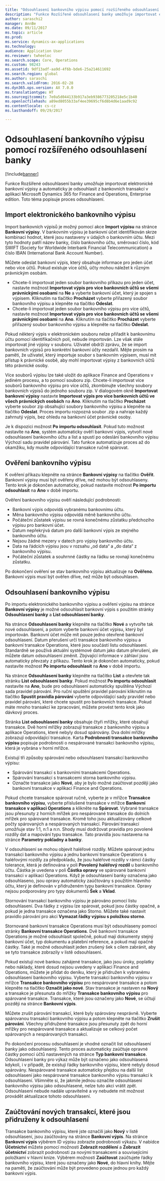 ```yaml
---
title: "Odsouhlasení bankovního výpisu pomocí rozšířeného odsouhlasení banky"
description: "Funkce Rozšířené odsouhlasení banky umožňuje importovat elektronické bankovní výpisy a automaticky je odsouhlasit z bankovních transakcí v aplikaci Microsoft Dynamics 365 for Finance and Operations, Enterprise edition. Toto téma popisuje proces odsouhlasení."
author: saraschi2
manager: AnnBe
ms.date: 09/11/2017
ms.topic: article
ms.prod: 
ms.service: dynamics-ax-applications
ms.technology: 
audience: Application User
ms.reviewer: twheeloc
ms.search.scope: Core, Operations
ms.custom: 98243
ms.assetid: 9df13adf-aa9d-4f6b-bde6-25a214611692
ms.search.region: global
ms.author: saraschi
ms.search.validFrom: 2016-02-28
ms.dyn365.ops.version: AX 7.0.0
ms.translationtype: HT
ms.sourcegitcommit: 7e0a5d044133b917a3eb9386773205218e5c1b40
ms.openlocfilehash: a89ed8055b33af4ee39695cf6d8b4d6e1aad9c92
ms.contentlocale: cs-cz
ms.lasthandoff: 09/29/2017

---
```


# <a name="reconcile-bank-statements-by-using-advanced-bank-reconciliation"></a>Odsouhlasení bankovního výpisu pomocí rozšířeného odsouhlasení banky

[!include[banner](../includes/banner.md)]


Funkce Rozšířené odsouhlasení banky umožňuje importovat elektronické bankovní výpisy a automaticky je odsouhlasit z bankovních transakcí v aplikaci Microsoft Dynamics 365 for Finance and Operations, Enterprise edition. Toto téma popisuje proces odsouhlasení.  

<a name="import-an-electronic-bank-statement"></a>Import elektronického bankovního výpisu
-----------------------------------

Import bankovních výpisů je možný pomocí akce **Import výpisu** na stránce **Bankovní výpisy**. V bankovním výpisu je bankovní účet identifikován skrze kombinaci hodnot, které jsou nastaveny v údajích o bankovním účtu. Mezi tyto hodnoty patří název banky, číslo bankovního účtu, směrovací číslo, kód SWIFT (Society for Worldwide Interbank Financial Telecommunication) a číslo IBAN (International Bank Account Number). 

Můžete odeslat bankovní výpis, který obsahuje informace pro jeden účet nebo více účtů. Pokud existuje více účtů, účty mohou náležet k různým právnickým osobám.

-   Chcete-li importovat jeden soubor bankovního příkazu pro jeden účet, nastavte možnost **Importovat výpis pro více bankovních účtů se všemi právnickými osobami** na **Ne** a vyberte bankovní účet, který je spojen s výpisem. Kliknutím na tlačítko **Procházet** vyberte přiřazený soubor bankovního výpisu a klepněte na tlačítko **Odeslat**.
-   Chcete-li importovat jeden soubor bankovního výpisu pro více účtů, nastavte možnost **Importovat výpis pro více bankovních účtů se všemi právnickými osobami** na **Ano**. Kliknutím na tlačítko **Procházet** vyberte přiřazený soubor bankovního výpisu a klepněte na tlačítko **Odeslat**.

Pokud některý výpis v elektronickém souboru nelze přiřadit k bankovnímu účtu pomocí identifikačních polí, nebude importován. Lze však stále importovat jiné výpisy v souboru. Uživatel obdrží zprávu, že se import bankovních výpisů pro konkrétní bankovní účty nezdařil. Mějte prosím na paměti, že uživatel, který importuje soubor s bankovním výpisem, musí mít přístup k právnické osobě, aby mohl importovat výpisy z bankovních účtů této právnické osoby. 

Více souborů výpisu lze také uložit do aplikace Finance and Operations v jediném procesu, a to pomocí souboru zip. Chcete-li importovat více souborů bankovního výpisu pro více účtů, zkombinujte všechny soubory bankovních výpisů do jednoho souboru zip. V dialogovém okně **Importovat bankovní výpisy** nastavte **Importovat výpis pro více bankovních účtů ve všech právnických osobách** na **Ano**. Kliknutím na tlačítko **Procházet** vyberte soubor zip obsahující soubory bankovního výpisu a klepněte na tlačítko **Odeslat**. Proces importu rozpozná soubor .zip a nahraje každý zahrnutý výpis, bez ohledu na bankovní účet právnické osoby. 

Je k dispozici možnost **Po importu odsouhlasit**. Pokud tuto možnost nastavíte na **Ano**, systém automaticky ověří bankovní výpis, vytvoří nové odsouhlasení bankovního účtu a list a spustí po odeslání bankovního výpisu Výchozí sadu pravidel párování. Tato funkce automatizuje proces až do okamžiku, kdy musíte odpovídající transakce ručně spárovat.

## <a name="validate-the-bank-statement"></a>Ověření bankovního výpisu
K ověření příkazu klepněte na stránce **Bankovní výpisy** na tlačítko **Ověřit**. Bankovní výpisy musí být ověřeny dříve, než mohou být odsouhlaseny. Tento krok je dokončen automaticky, pokud nastavíte možnost **Po importu odsouhlasit** na **Ano** v době importu. 

Ověření bankovního výpisu ověří následující podrobnosti:

-   Bankovní výpis odpovídá vybranému bankovnímu účtu.
-   Měna bankovního výpisu odpovídá měně bankovního účtu.
-   Počáteční zůstatek výpisu se rovná konečnému zůstatku předchozího výpisu pro bankovní účet.
-   Datum nepřekrývá datum pro další bankovní výpis ze stejného bankovního účtu.
-   Nejsou žádné mezery v datech pro výpisy bankovního účtu.
-   Data na řádcích výpisu jsou v rozsahu „od data“ a „do data“ z bankovního výpisu.
-   Počáteční zůstatek a souhrnné částky na řádku se rovnají konečnému zůstatku.

Po dokončení ověření se stav bankovního výpisu aktualizuje na **Ověřeno**. Bankovní výpis musí být ověřen dříve, než může být odsouhlasen.

## <a name="reconcile-the-bank-statement"></a>Odsouhlasení bankovního výpisu
Po importu elektronického bankovního výpisu a ověření výpisu na stránce **Bankovní výpisy** je možné odsouhlasit bankovní výpis s použitím stránky **Odsouhlasení banky** a **List odsouhlasení banky**. 

Na stránce **Odsouhlasení banky** klepněte na tlačítko **Nové** a vytvořte tak nové odsouhlasení, a potom vyberte bankovní účet výpisu, který byl importován. Bankovní účet může mít pouze jedno otevřené bankovní odsouhlasení. Datum přerušení určí transakce bankovního výpisu a bankovní transakce Operations, které jsou součástí listu odsouhlasení. Standardně se používá aktuální systémové datum jako datum přerušení, ale můžete datum odsouhlasení změnit. Zbývající informace v záhlaví jsou automaticky převzaty z příkazu. Tento krok je dokončen automaticky, pokud nastavíte možnost **Po importu odsouhlasit** na **Ano** v době importu. 

Na stránce **Odsouhlasení banky** klepněte na tlačítko **List** a otevřete tak stránku **List odsouhlasení banky**. Pokud možnost **Po importu odsouhlasit** nastavíte na **Ano**, bude pro odsouhlasení automaticky spuštěna Výchozí sada pravidel párování. Pro ruční spuštění pravidel párování kliknutím na tlačítko **Spustit pravidla párování** vyberte odpovídající sady pravidel nebo pravidel párování, které chcete spustit pro bankovních transakce. Pokud máte mnoho transakcí ke zpracování, můžete provést tento krok jako dávkový proces. 

Stránka **List odsouhlasení banky** obsahuje čtyři mřížky, které obsahují transakce. Dvě horní mřížky zobrazují transakce z bankovního výpisu a aplikace Operations, které nebyly dosud spárovány. Dva dolní mřížky zobrazují odpovídající transakce. Karta **Podrobnosti transakce bankovního výpisu** popisuje podrobnosti o nespárované transakci bankovního výpisu, která je vybrána v horní mřížce. 

Existují tři způsoby spárování nebo odsouhlasení transakcí bankovního výpisu:

-   Spárování transakcí s bankovními transakcemi Operations.
-   Spárování transakcí s transakcemi storna bankovního výpisu.
-   Označte transakce jako **Nové**, aby je bylo možné zaúčtovat později jako bankovní transakce v aplikaci Finance and Operations.

Pokud chcete transakce spárovat ručně, vyberte je v mřížce **Transakce bankovního výpisu**, vyberte příslušené transakce v mřížce **Bankovní transakce v aplikaci Operations** a klikněte na **Spárovat**. Vybrané transakce jsou přesunuty z horních mřížek pro nespárované transakce do dolních mřížek pro spárované transakce. Kromě toho jsou aktualizovány celkové počty spárovaných a nespárovaných transakcí. Párování transakcí umožňuje stav 1:1, n:1 a n:n. Shody musí dodržovat pravidla pro povolené rozdíly dat a mapování typu transakce. Tato pravidla jsou nastavena na stránce **Parametry pokladny a banky**.

V odsouhlasení se mohou objevit haléřové rozdíly. Můžete spárovat jednu transakci bankovního výpisu a jednu bankovní transakce Operations s haléřovými rozdíly za předpokladu, že jsou haléřové rozdíly v rámci částky tolerance, která je definována v poli **Povolený haléřový rozdíl** u bankovního účtu. Částka je uvedena v poli **Částka opravy** ve spárované bankovní transakci v aplikaci Operations. Když je odsouhlasení banky označena jako odsouhlaseno, jsou opravy automaticky zaúčtovány s použitím hlavního účtu, který je definován v přidruženém typu bankovní transakce. Opravy nejsou podporovány pro typy dokumentů **Šek** a **Vklad**. 

Stornování transakcí bankovního výpisu je párováno pomocí listu odsouhlasení. Dva řádky z výpisu lze spárovat, pokud jsou částky opačné, a pokud je jedna transakce označena jako Storno. Můžete také nastavit pravidlo párování pro akci **Vymazat řádky výpisu s položkou storno**.

Stornované bankovní transakce Operations musí být odsouhlaseny pomocí stránky **Bankovní transakce Operations**. Dvě bankovní transakce Operations je možné odsouhlasit společně, pokud mají dokumenty stejný bankovní účet, typ dokumentu a platební reference, a pokud mají opačné částky. Také je možné odsouhlasit jeden zrušený šek s cílem zabránit, aby se tyto transakce zobrazily v listě odsouhlasení. 

Pokud existují nové bankou zahájené transakce, jako jsou úroky, poplatky nebo náklady, které dosud nejsou uvedeny v aplikaci Finance and Operations, můžete je přidat do deníku, který je přidružen k vybranému odsouhlasení bankovního výpisu. Vyberte transakci bankovního výpisu v mřížce **Transakce bankovního výpisu** pro nespárované transakce a potom klepněte na tlačítko **Označit jako nové**. Stav transakce je nastaven na **Nový** a transakce je přesunuta do mřížky **Transakce bankovního výpisu** pro spárované transakce. Transakce, které jsou označeny jako **Nové**, se účtují později na stránce **Bankovní výpis**. 

Můžete zrušit párování transakcí, které byly spárovány nesprávně. Vyberte spárovanou transakci bankovního výpisu a potom klepněte na tlačítko **Zrušit párování**. Všechny přidružené transakce jsou přesunuty zpět do horní mřížky pro nespárované transakce a aktualizuje se celkový počet spárovaných a nespárovaných transakcí. 

Po dokončení procesu odsouhlasení je vhodné označit list odsouhlasení banky jako odsouhlasený.  Tento proces automaticky zaúčtuje opravné částky pomocí účtů nastavených na stránce **Typ bankovní transakce**.  Odsouhlasení banky pro výkaz může být označeno jako odsouhlasená kdykoli, i v případě, že existují řádky bankovního výpisu, které nebyly dosud spárovány.  Nespárované transakce automaticky přejdou na další list odsouhlasení jako nespárované transakce bankovního výpisu transakcí k odsouhlasení.  Všimněte si, že jakmile jednou označíte odsouhlasení bankovního výpisu jako odsouhlasené, nelze tuto akci vrátit zpět.  Odsouhlasení nebude nadále upravitelné a vy nebudete mít možnost provádět aktualizace tohoto odsouhlasení.

## <a name="post-new-transactions-that-are-associated-with-the-reconciliation"></a>Zaúčtování nových transakcí, které jsou přidruženy k odsouhlasení
Transakce bankovního výpisu, které jste označili jako **Nový** v listě odsouhlasení, jsou zaúčtovány na stránce **Bankovní výpis**. Na stránce **Bankovní výpis** výběrem ID výpisu zobrazte podrobnosti výkazu. V nabídce **Účetnictví** můžete pomocí možnosti **Zobrazit rozdělení** a **Zobrazit účetnictví** zobrazit podrobnosti za novými transakcemi a souvisejícími položkami v hlavní knize. Výběrem možnosti **Zaúčtovat** zaúčtujete řádky bankovního výpisu, které jsou označeny jako **Nové**, do hlavní knihy. Mějte na paměti, že zaúčtování může být provedeno pouze jednou pro každý bankovní výpis.




